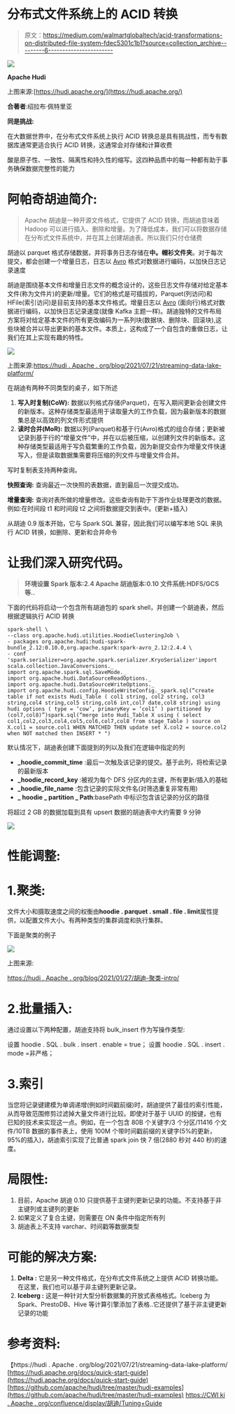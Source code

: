 # 分布式文件系统上的 ACID 转换

> 原文：<https://medium.com/walmartglobaltech/acid-transformations-on-distributed-file-system-fdec5301c1b1?source=collection_archive---------6----------------------->

![](img/b1b1618fa54771c608a16737ffa00760.png)

**Apache Hudi**

上图来源:[https://hudi.apache.org/](https://hudi.apache.org/)

**合著者**:绍拉布·佩特里亚

**同是挑战:**

在大数据世界中，在分布式文件系统上执行 ACID 转换总是具有挑战性，而专有数据库通常更适合执行 ACID 转换，这通常会对存储和计算收费

酸是原子性、一致性、隔离性和持久性的缩写。这四种品质中的每一种都有助于事务确保数据完整性的能力

# 阿帕奇胡迪简介:

> Apache 胡迪是一种开源文件格式，它提供了 ACID 转换，而胡迪意味着 Hadoop 可以进行插入、删除和增量。为了降低成本，我们可以将数据存储在分布式文件系统中，并在其上创建胡迪表。所以我们只付仓储费

胡迪以 parquet 格式存储数据，并将事务日志存储在**中。帽衫文件夹**。对于每次提交，都会创建一个增量日志，日志以 [Avro](http://avro.apache.org/) 格式对数据进行编码，以加快日志记录速度

胡迪是围绕基本文件和增量日志文件的概念设计的，这些日志文件存储对给定基本文件(称为文件片)的更新/增量。它们的格式是可插拔的，Parquet(列访问)和 HFile(索引访问)是目前支持的基本文件格式。增量日志以 [Avro](http://avro.apache.org/) (面向行)格式对数据进行编码，以加快日志记录速度(就像 Kafka 主题一样)。胡迪独特的文件布局方案将对给定基本文件的所有更改编码为一系列块(数据块、删除块、回滚块),这些块被合并以导出更新的基本文件。本质上，这构成了一个自包含的重做日志，让我们在其上实现有趣的特性。

![](img/7934b9e6a83953c119fb624f752a4f1d.png)

上图来源:[https://hudi . Apache . org/blog/2021/07/21/streaming-data-lake-platform/](https://hudi.apache.org/blog/2021/07/21/streaming-data-lake-platform/)

在胡迪有两种不同类型的桌子，如下所述

1.  **写入时复制(CoW):** 数据以列格式存储(Parquet)，在写入期间更新会创建文件的新版本。这种存储类型最适用于读取量大的工作负载，因为最新版本的数据集总是以高效的列文件形式提供
2.  **读时合并(MoR):** 数据以列(Parquet)和基于行(Avro)格式的组合存储；更新被记录到基于行的“增量文件”中，并在以后被压缩，以创建列文件的新版本。这种存储类型最适用于写负载繁重的工作负载，因为新提交会作为增量文件快速写入，但是读取数据集需要将压缩的列文件与增量文件合并。

写时复制表支持两种查询。

**快照查询:**
查询最近一次快照的表数据，直到最后一次提交成功。

**增量查询:**
查询对表所做的增量修改。这些查询有助于下游作业处理更改的数据。
例如:在时间段 t1 和时间段 t2 之间将数据提交到表中。(更新+插入)

从胡迪 0.9 版本开始，它与 Spark SQL 兼容，因此我们可以编写本地 SQL 来执行 ACID 转换，如删除、更新和合并命令

# 让我们深入研究代码。

> **环境设置
> Spark 版本:2.4
> Apache 胡迪版本:0.10
> 文件系统:HDFS/GCS 等..**

下面的代码将启动一个包含所有胡迪包的 spark shell，并创建一个胡迪表，然后根据逻辑执行 ACID 转换

```
spark-shell \
--class org.apache.hudi.utilities.HoodieClusteringJob \
- packages org.apache.hudi:hudi-spark-bundle_2.12:0.10.0,org.apache.spark:spark-avro_2.12:2.4.4 \
- conf 'spark.serializer=org.apache.spark.serializer.KryoSerializer'import scala.collection.JavaConversions._
import org.apache.spark.sql.SaveMode._
import org.apache.hudi.DataSourceReadOptions._
import org.apache.hudi.DataSourceWriteOptions._
import org.apache.hudi.config.HoodieWriteConfig._spark.sql(“create table if not exists Hudi_Table ( col1 string, col2 string, col3 string,col4 string,col5 string,col6 int,col7 date,col8 string) using hudi options ( type = ‘cow’, primaryKey = ‘col1’ ) partitioned by (col7,col8)”)spark.sql(“merge into Hudi_Table X using ( select col1,col2,col3,col4,col5,col6,col7,col8 from stage_Table ) source on X.col1 = source.col1 WHEN MATCHED THEN update set X.col2 = source.col2 when NOT matched then INSERT * ")
```

默认情况下，胡迪表创建下面提到的列以及我们在逻辑中指定的列

*   **_hoodie_commit_time** :最后一次触及该记录的提交。基于此列，将检索记录的最新版本
*   **_hoodie_record_key** :被视为每个 DFS 分区内的主键，所有更新/插入的基础
*   **_hoodie_file_name** :包含记录的实际文件名(对筛选重复非常有用)
*   **_ hoodie _ partition _ Path**:basePath 中标识包含该记录的分区的路径

将超过 2 GB 的数据加载到具有 upsert 数据的胡迪表中大约需要 9 分钟

![](img/fdc934f469482f5feacf37e292543c4a.png)

# 性能调整:

# 1.聚类:

文件大小和摄取速度之间的权衡由**hoodie . parquet . small . file . limit**属性提供，以配置文件大小。有两种类型的集群调度和执行集群。

下面是聚类的例子

![](img/c1d1eb44fc69e5daa865c32e1430910b.png)

上图来源:

[https://hudi . Apache . org/blog/2021/01/27/胡迪-聚类-intro/](https://hudi.apache.org/blog/2021/01/27/hudi-clustering-intro/)

# 2.批量插入:

通过设置以下两种配置，胡迪支持将 bulk_insert 作为写操作类型:

设置 hoodie . SQL . bulk . insert . enable = true；
设置 hoodie . SQL . insert . mode =非严格；

# 3.索引

当您将记录键建模为单调递增(例如时间戳前缀)时，胡迪提供了最佳的索引性能，从而导致范围修剪过滤掉大量文件进行比较。即使对于基于 UUID 的按键，也有已知的技术来实现这一点。例如，在一个包含 80B 个关键字/3 个分区/11416 个文件/10TB 数据的事件表上，使用 100M 个带时间戳前缀的关键字(5%的更新，95%的插入)，胡迪索引实现了比普通 spark join 快 7 倍(2880 秒对 440 秒)的速度。

# 局限性:

1.  目前，Apache 胡迪 0.10 只提供基于主键列更新记录的功能。不支持基于非主键列或主键列的更新
2.  如果定义了复合主键，则需要在 ON 条件中指定所有列
3.  胡迪表上不支持 varchar、时间戳等数据类型

# 可能的解决方案:

1.  **Delta :** 它是另一种文件格式，在分布式文件系统之上提供 ACID 转换功能。在这里，我们也可以基于非主键列更新记录。
2.  **Iceberg :** 这是一种针对大型分析数据集的开放式表格格式。Iceberg 为 Spark、PrestoDB、Hive 等计算引擎添加了表格..它还提供了基于非主键更新记录的功能

# 参考资料:

【https://hudi . Apache . org/blog/2021/07/21/streaming-data-lake-platform/
[https://hudi.apache.org/docs/quick-start-guide](https://hudi.apache.org/docs/quick-start-guide)
[https://github.com/apache/hudi/tree/master/hudi-examples](https://github.com/apache/hudi/tree/master/hudi-examples)
[https://CWI ki . Apache . org/confluence/display/胡迪/Tuning+Guide](https://cwiki.apache.org/confluence/display/HUDI/Tuning+Guide)